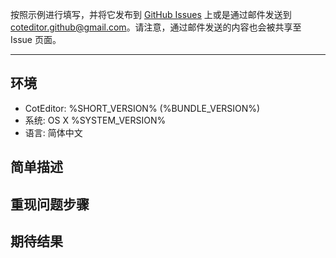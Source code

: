 
按照示例进行填写，并将它发布到 [GitHub Issues](https://github.com/coteditor/CotEditor/issues) 上或是通过邮件发送到 <coteditor.github@gmail.com>。请注意，通过邮件发送的内容也会被共享至 Issue 页面。

-----------------------------------------------

## 环境

- CotEditor: %SHORT_VERSION% (%BUNDLE_VERSION%)
- 系统: OS X %SYSTEM_VERSION%
- 语言: 简体中文


## 简单描述

<!-- 请在这里输入 -->


## 重现问题步骤

<!-- 请在这里输入 -->


## 期待结果

<!-- 请在这里输入 -->
